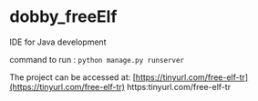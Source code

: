 # dobby_freeElf
IDE for Java development

command to run : `python manage.py runserver`

The project can be accessed at: [https://tinyurl.com/free-elf-tr](https://tinyurl.com/free-elf-tr) https:tinyurl.com/free-elf-tr
